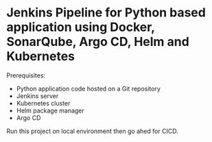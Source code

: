 # Jenkins Pipeline for Python based application using Docker, SonarQube, Argo CD, Helm and Kubernetes

Prerequisites:

   -  Python application code hosted on a Git repository
   -  Jenkins server
   -  Kubernetes cluster
   -  Helm package manager
   -  Argo CD

Run this project on local environment then go ahed for CICD.